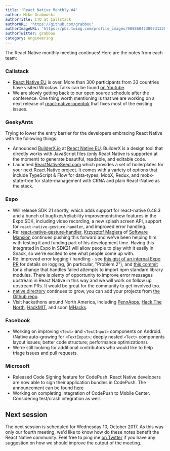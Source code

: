 ```yaml
---
title: 'React Native Monthly #4'
author: Mike Grabowski
authorTitle: CTO at Callstack
authorURL: 'https://github.com/grabbou'
authorImageURL: 'https://pbs.twimg.com/profile_images/988860423897313281/L9ErG_lr_400x400.jpg'
authorTwitter: grabbou
category: engineering
---
```


The React Native monthly meeting continues! Here are the notes from each team:

### Callstack

- [React Native EU](https://react-native.eu) is over. More than 300 participants from 33 countries have visited Wroclaw. Talks can be found [on Youtube](https://www.youtube.com/channel/UCUNE_g1mQPuyW975WjgjYxA/videos).
- We are slowly getting back to our open source schedule after the conference. One thing worth mentioning is that we are working on a next release of [react-native-opentok](https://github.com/callstack/react-native-opentok) that fixes most of the existing issues.

### GeekyAnts

Trying to lower the entry barrier for the developers embracing React Native with the following things:

- Announced [BuilderX.io](https://builderx.io/) at [React Native EU](https://react-native.eu). BuilderX is a design tool that directly works with JavaScript files (only React Native is supported at the moment) to generate beautiful, readable, and editable code.
- Launched [ReactNativeSeed.com](http://reactnativeseed.com/) which provides a set of boilerplates for your next React Native project. It comes with a variety of options that include TypeScript & Flow for data-types, MobX, Redux, and mobx-state-tree for state-management with CRNA and plain React-Native as the stack.

### Expo

- Will release SDK 21 shortly, which adds support for react-native 0.48.3 and a bunch of bugfixes/reliability improvements/new features in the Expo SDK, including video recording, a new splash screen API, support for `react-native-gesture-handler`, and improved error handling.
- Re: [react-native-gesture-handler](https://github.com/kmagiera/react-native-gesture-handler), [Krzysztof Magiera](https://github.com/kmagiera) of [Software Mansion](http://swmansion.com/) continues pushing this forward and we've been helping him with testing it and funding part of his development time. Having this integrated in Expo in SDK21 will allow people to play with it easily in Snack, so we're excited to see what people come up with.
- Re: improved error logging / handling - see [this gist of an internal Expo PR](https://gist.github.com/brentvatne/00407710a854627aa021fdf90490b958) for details on logging, (in particular, "Problem 2"), and [this commit](https://github.com/expo/xdl/commit/1d62eca293dfb867fc0afc920c3dad94b7209987) for a change that handles failed attempts to import npm standard library modules. There is plenty of opportunity to improve error messages upstream in React Native in this way and we will work on follow up upstream PRs. It would be great for the community to get involved too.
- [native.directory](http://native.directory/) continues to grow, you can add your projects from [the Github repo](https://github.com/react-community/native-directory).
- Visit hackathons around North America, including [PennApps](http://pennapps.com/), [Hack The North](http://hackthenorth.com/), [HackMIT](https://hackmit.org/), and soon [MHacks](https://mhacks.org/).

### Facebook

- Working on improving `<Text>` and `<TextInput>` components on Android. (Native auto-growing for `<TextInput>`; deeply nested `<Text>` components layout issues; better code structure; performance optimizations).
- We're still looking for additional contributors who would like to help triage issues and pull requests.

### Microsoft

- Released Code Signing feature for CodePush. React Native developers are now able to sign their application bundles in CodePush. The announcement can be found [here](http://microsoft.github.io/code-push/articles/CodeSigningAnnouncement.html)
- Working on completing integration of CodePush to Mobile Center. Considering test/crash integration as well.

## Next session

The next session is scheduled for Wednesday 10, October 2017. As this was only our fourth meeting, we'd like to know how do these notes benefit the React Native community. Feel free to ping me [on Twitter](https://twitter.com/grabbou) if you have any suggestion on how we should improve the output of the meeting.
